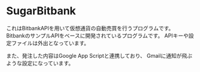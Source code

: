 # SugarBitbank
これはBitbankAPIを用いて仮想通貨の自動売買を行うプログラムです。　
BitbankのサンプルAPIをベースに開発されているプログラムです。
APIキーや設定ファイルは外出となっています。

また、発注した内容はGoogle App Scriptと連携しており、
Gmailに通知が飛ぶような設定になっています。
